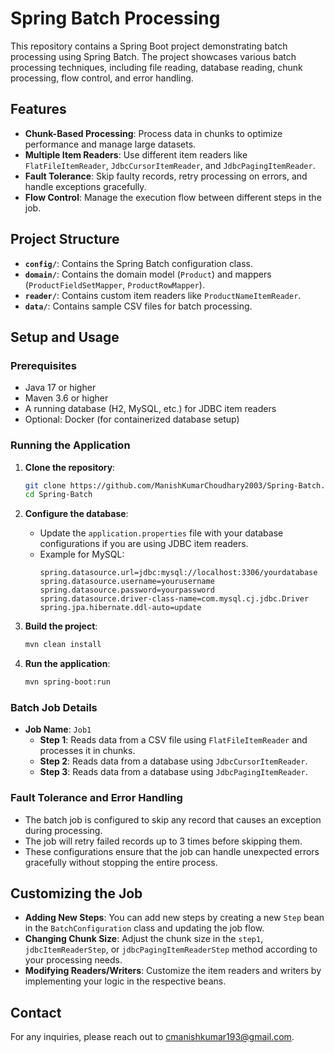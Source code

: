 # Spring Batch Processing

This repository contains a Spring Boot project demonstrating batch processing using Spring Batch. The project showcases various batch processing techniques, including file reading, database reading, chunk processing, flow control, and error handling.

## Features

- **Chunk-Based Processing**: Process data in chunks to optimize performance and manage large datasets.
- **Multiple Item Readers**: Use different item readers like `FlatFileItemReader`, `JdbcCursorItemReader`, and `JdbcPagingItemReader`.
- **Fault Tolerance**: Skip faulty records, retry processing on errors, and handle exceptions gracefully.
- **Flow Control**: Manage the execution flow between different steps in the job.

## Project Structure

- **`config/`**: Contains the Spring Batch configuration class.
- **`domain/`**: Contains the domain model (`Product`) and mappers (`ProductFieldSetMapper`, `ProductRowMapper`).
- **`reader/`**: Contains custom item readers like `ProductNameItemReader`.
- **`data/`**: Contains sample CSV files for batch processing.

## Setup and Usage

### Prerequisites

- Java 17 or higher
- Maven 3.6 or higher
- A running database (H2, MySQL, etc.) for JDBC item readers
- Optional: Docker (for containerized database setup)

### Running the Application

1. **Clone the repository**:
    ```bash
    git clone https://github.com/ManishKumarChoudhary2003/Spring-Batch.git
    cd Spring-Batch
    ```

2. **Configure the database**:
   - Update the `application.properties` file with your database configurations if you are using JDBC item readers.
   - Example for MySQL:
     ```properties
     spring.datasource.url=jdbc:mysql://localhost:3306/yourdatabase
     spring.datasource.username=yourusername
     spring.datasource.password=yourpassword
     spring.datasource.driver-class-name=com.mysql.cj.jdbc.Driver
     spring.jpa.hibernate.ddl-auto=update
     ```

3. **Build the project**:
    ```bash
    mvn clean install
    ```

4. **Run the application**:
    ```bash
    mvn spring-boot:run
    ```

### Batch Job Details

- **Job Name**: `Job1`
  - **Step 1**: Reads data from a CSV file using `FlatFileItemReader` and processes it in chunks.
  - **Step 2**: Reads data from a database using `JdbcCursorItemReader`.
  - **Step 3**: Reads data from a database using `JdbcPagingItemReader`.

### Fault Tolerance and Error Handling

- The batch job is configured to skip any record that causes an exception during processing.
- The job will retry failed records up to 3 times before skipping them.
- These configurations ensure that the job can handle unexpected errors gracefully without stopping the entire process.

## Customizing the Job

- **Adding New Steps**: You can add new steps by creating a new `Step` bean in the `BatchConfiguration` class and updating the job flow.
- **Changing Chunk Size**: Adjust the chunk size in the `step1`, `jdbcItemReaderStep`, or `jdbcPagingItemReaderStep` method according to your processing needs.
- **Modifying Readers/Writers**: Customize the item readers and writers by implementing your logic in the respective beans.


## Contact

For any inquiries, please reach out to [cmanishkumar193@gmail.com](mailto:cmanishkumar193@gmail.com).

